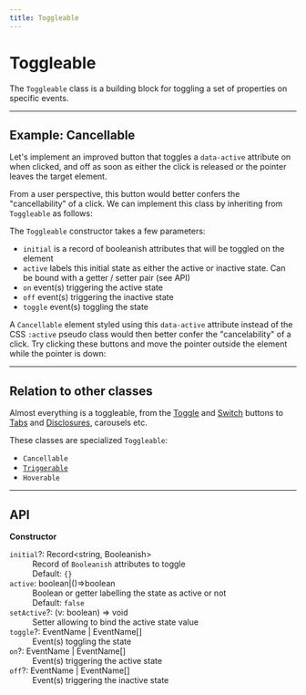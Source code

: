 ```yaml
---
title: Toggleable
---
```


<script lang="ts">
	import Highlighter from "$components/Highlighter.svelte";
	import Demo from "$components/Demo.svelte";
</script>

# Toggleable

The `Toggleable` class is a building block for toggling a set of properties on specific events.

---

## Example: Cancellable

Let's implement an improved button that toggles a `data-active` attribute on when clicked, and off as soon as either the click is released or the pointer leaves the target element.

From a user perspective, this button would better confers the "cancellability" of a click.
We can implement this class by inheriting from `Toggleable` as follows:

<Highlighter file="./cancellable.svelte.ts" />

The `Toggleable` constructor takes a few parameters:
- `initial` is a record of booleanish attributes that will be toggled on the element
- `active` labels this initial state as either the active or inactive state. Can be bound with a getter / setter pair (see API)
- `on` event(s) triggering the active state
- `off` event(s) triggering the inactive state
- `toggle` event(s) toggling the state

A `Cancellable` element styled using this `data-active` attribute instead of the CSS `:active` pseudo class would then better confer the "cancelability" of a click. Try clicking these buttons and move the pointer outside the element while the pointer is down:

<Demo file="./cancellable.svelte" value="result" />

---

## Relation to other classes

Almost everything is a toggleable, from the [Toggle](/components/toggle) and [Switch](/components/switch) buttons to [Tabs](/components/tabs) and [Disclosures](/components/disclosure), carousels etc.

These classes are specialized `Toggleable`:
- `Cancellable`
- [`Triggerable`](/blocks/triggerable)
- `Hoverable`

---

## API

**Constructor**

<dl>
  <dt><code>initial</code>?: <span class="font-mono">Record&lt;string, Booleanish></span></dt>
  <dd>Record of <code>Booleanish</code> attributes to toggle</dd>
  <dd><span class="italic">Default</span>: <code>&lbrace;}</code></dd>

  <dt><code>active</code>: <span class="font-mono">boolean|()=>boolean</span></dt>
  <dd>Boolean or getter labelling the state as active or not</dd>
  <dd><span class="italic">Default</span>: <code>false</code></dd>

  <dt><code>setActive</code>?: <span class="font-mono">(v: boolean) => void</span></dt>
  <dd>Setter allowing to bind the active state value</dd>

  <dt><code>toggle</code>?: <span class="font-mono">EventName | EventName[]</span></dt>
  <dd>Event(s) toggling the state</dd>

  <dt><code>on</code>?: <span class="font-mono">EventName | EventName[]</span></dt>
  <dd>Event(s) triggering the active state</dd>

  <dt><code>off</code>?: <span class="font-mono">EventName | EventName[]</span></dt>
  <dd>Event(s) triggering the inactive state</dd>

</dl>
